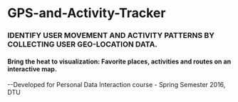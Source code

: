 # GPS-and-Activity-Tracker
<h3>IDENTIFY USER MOVEMENT AND ACTIVITY PATTERNS BY COLLECTING USER GEO-LOCATION DATA.</h3>

<h4>Bring the heat to visualization: Favorite places, activities and routes on an interactive map.</h4>

--Developed for Personal Data Interaction course - Spring Semester 2016, DTU
